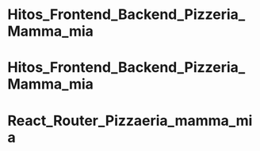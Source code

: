# Hitos_Frontend_Backend_Pizzeria_Mamma_mia
# Hitos_Frontend_Backend_Pizzeria_Mamma_mia
# React_Router_Pizzaeria_mamma_mia
